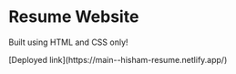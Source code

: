 # Resume Website

<p>Built using HTML and CSS only!</p>
[Deployed link](https://main--hisham-resume.netlify.app/)
